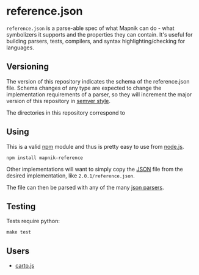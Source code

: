 # reference.json

`reference.json` is a parse-able spec of what Mapnik can do - what symbolizers
it supports and the properties they can contain. It's useful for building
parsers, tests, compilers, and syntax highlighting/checking for languages.

## Versioning

The version of this repository indicates the schema of the reference.json file.
Schema changes of any type are expected to change the implementation requirements
of a parser, so they will increment the major version of this repository in
[semver style](http://semver.org/).

The directories in this repository correspond to 

## Using

This is a valid [npm](http://npmjs.org/) module and thus is pretty easy to use from
[node.js](http://nodejs.org/).

    npm install mapnik-reference

Other implementations will want to simply copy the [JSON](http://www.json.org/) file
from the desired implementation, like `2.0.1/reference.json`.

The file can then be parsed with any of the many [json parsers](http://www.json.org/).

## Testing

Tests require python:

    make test

## Users

* [carto.js](https://github.com/mapbox/carto)
